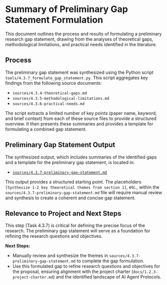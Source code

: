 # Summary of Preliminary Gap Statement Formulation

This document outlines the process and results of formulating a preliminary research gap statement, drawing from the analyses of theoretical gaps, methodological limitations, and practical needs identified in the literature.

## Process

The preliminary gap statement was synthesized using the Python script `tools/4.3.7_formulate_gap_statement.py`. This script aggregates key findings from the following source documents:

- `sources/4.3.4-theoretical-gaps.md`
- `sources/4.3.5-methodological-limitations.md`
- `sources/4.3.6-practical-needs.md`

The script extracts a limited number of key points (paper name, keyword, and brief context) from each of these source files to provide a structured overview. It then presents these summaries and provides a template for formulating a combined gap statement.

## Preliminary Gap Statement Output

The synthesized output, which includes summaries of the identified gaps and a template for the preliminary gap statement, is located in:

- [`sources/4.3.7-preliminary-gap-statement.md`](../../sources/4.3.7-preliminary-gap-statement.md)

This output provides a structured starting point. The placeholders `[Synthesize 1-2 key theoretical themes from section 1]`, etc., within the `sources/4.3.7-preliminary-gap-statement.md` file will require manual review and synthesis to create a coherent and concise gap statement.

## Relevance to Project and Next Steps

This step (Task 4.3.7) is critical for defining the precise focus of the research. The preliminary gap statement will serve as a foundation for refining the research questions and objectives.

**Next Steps:**
- Manually review and synthesize the themes in `sources/4.3.7-preliminary-gap-statement.md` to complete the gap formulation.
- Use this formulated gap to refine research questions and objectives for the proposal, ensuring alignment with the project charter (`docs/1.2.3-project-charter.md`) and the identified landscape of AI Agent Protocols. 
